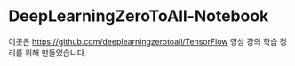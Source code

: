 # DeepLearningZeroToAll-Notebook

이곳은
https://github.com/deeplearningzerotoall/TensorFlow
영상 강의 학습 정리를 위해 만들었습니다.
